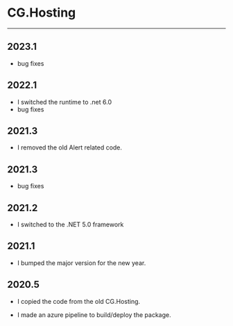 # CG.Hosting
---

## 2023.1

* bug fixes

## 2022.1

* I switched the runtime to .net 6.0
* bug fixes

## 2021.3

* I removed the old Alert related code.

## 2021.3

* bug fixes

## 2021.2

* I switched to the .NET 5.0 framework

## 2021.1

* I bumped the major version for the new year.

## 2020.5

* I copied the code from the old CG.Hosting.

* I made an azure pipeline to build/deploy the package.

